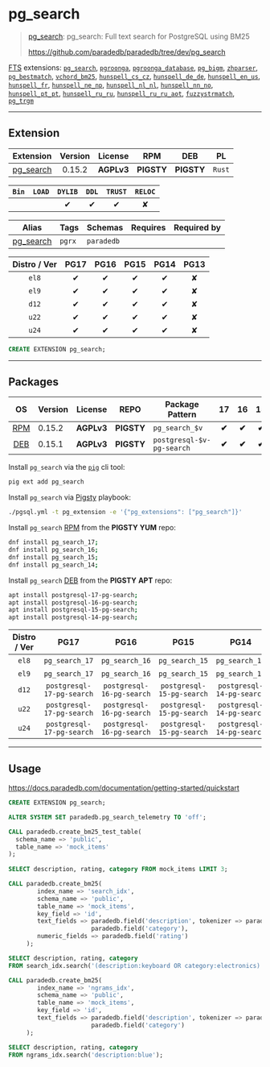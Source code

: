 # pg_search


> [pg_search](https://github.com/paradedb/paradedb/tree/dev/pg_search): pg_search: Full text search for PostgreSQL using BM25
>
> https://github.com/paradedb/paradedb/tree/dev/pg_search





[FTS](/fts) extensions: [`pg_search`](/pg_search), [`pgroonga`](/pgroonga), [`pgroonga_database`](/pgroonga_database), [`pg_bigm`](/pg_bigm), [`zhparser`](/zhparser), [`pg_bestmatch`](/pg_bestmatch), [`vchord_bm25`](/vchord_bm25), [`hunspell_cs_cz`](/hunspell_cs_cz), [`hunspell_de_de`](/hunspell_de_de), [`hunspell_en_us`](/hunspell_en_us), [`hunspell_fr`](/hunspell_fr), [`hunspell_ne_np`](/hunspell_ne_np), [`hunspell_nl_nl`](/hunspell_nl_nl), [`hunspell_nn_no`](/hunspell_nn_no), [`hunspell_pt_pt`](/hunspell_pt_pt), [`hunspell_ru_ru`](/hunspell_ru_ru), [`hunspell_ru_ru_aot`](/hunspell_ru_ru_aot), [`fuzzystrmatch`](/fuzzystrmatch), [`pg_trgm`](/pg_trgm)


-------
## Extension


| Extension | Version | License | RPM | DEB | PL |
|-----------|:-------:|:-------:|:---:|:---:|:--:|
| [pg_search](https://github.com/paradedb/paradedb/tree/dev/pg_search) | 0.15.2 | **<span class="tcwarn">AGPLv3</span>** | **<span class="tcwarn">PIGSTY</span>** | **<span class="tcwarn">PIGSTY</span>** | `Rust` |



| `Bin` | `LOAD` | `DYLIB` | `DDL` | `TRUST` | `RELOC` |
|:-----:|:------:|:-------:|:-----:|:-------:|:-------:|
|  |  | <span class="tcblue">✔</span> | <span class="tcblue">✔</span> | <span class="tcblue">✔</span> | <span class="tcwarn">✘</span> |



| Alias | Tags | Schemas | Requires | Required by |
|-------|------|---------|----------|-------------|
| [pg_search](/pg_search) | `pgrx` | `paradedb` |  |  |



| Distro / Ver | PG17 | PG16 | PG15 | PG14 | PG13 |
|:------------:|:----:|:----:|:----:|:----:|:----:|
| `el8` | <span class="tcblue">✔</span> | <span class="tcblue">✔</span> | <span class="tcblue">✔</span> | <span class="tcblue">✔</span> | <span class="tcred">✘</span> |
| `el9` | <span class="tcblue">✔</span> | <span class="tcblue">✔</span> | <span class="tcblue">✔</span> | <span class="tcblue">✔</span> | <span class="tcred">✘</span> |
| `d12` | <span class="tcblue">✔</span> | <span class="tcblue">✔</span> | <span class="tcblue">✔</span> | <span class="tcblue">✔</span> | <span class="tcred">✘</span> |
| `u22` | <span class="tcblue">✔</span> | <span class="tcblue">✔</span> | <span class="tcblue">✔</span> | <span class="tcblue">✔</span> | <span class="tcred">✘</span> |
| `u24` | <span class="tcblue">✔</span> | <span class="tcblue">✔</span> | <span class="tcblue">✔</span> | <span class="tcblue">✔</span> | <span class="tcred">✘</span> |





```sql
CREATE EXTENSION pg_search;
```

-----------


## Packages


| OS | Version | License | REPO | Package Pattern | 17 | 16 | 15 | 14 | 13 | Dependency |
|:--:|---------|:-------:|:----:|-----------------|:--:|:--:|:--:|:--:|:--:|------------|
| [RPM](/rpm) | 0.15.2 | **<span class="tcwarn">AGPLv3</span>** | **<span class="tcwarn">PIGSTY</span>** | `pg_search_$v` | **<span class="tcwarn">✔</span>** | **<span class="tcwarn">✔</span>** | **<span class="tcwarn">✔</span>** | **<span class="tcwarn">✔</span>** |  |  |
| [DEB](/deb) | 0.15.1 | **<span class="tcwarn">AGPLv3</span>** | **<span class="tcwarn">PIGSTY</span>** | `postgresql-$v-pg-search` | **<span class="tcwarn">✔</span>** | **<span class="tcwarn">✔</span>** | **<span class="tcwarn">✔</span>** | **<span class="tcwarn">✔</span>** |  |  |



Install `pg_search` via the [`pig`](https://github.com/pgsty/pig) cli tool:

```bash
pig ext add pg_search
```


Install `pg_search` via [Pigsty](https://pigsty.io/docs/pgext/usage/install/) playbook:

```bash
./pgsql.yml -t pg_extension -e '{"pg_extensions": ["pg_search"]}'
```


Install `pg_search` [RPM](/rpm) from the **<span class="tcwarn">PIGSTY</span>** **YUM** repo:

```bash
dnf install pg_search_17;
dnf install pg_search_16;
dnf install pg_search_15;
dnf install pg_search_14;
```


Install `pg_search` [DEB](/deb) from the **<span class="tcwarn">PIGSTY</span>** **APT** repo:

```bash
apt install postgresql-17-pg-search;
apt install postgresql-16-pg-search;
apt install postgresql-15-pg-search;
apt install postgresql-14-pg-search;
```




| Distro / Ver | PG17 | PG16 | PG15 | PG14 | PG13 |
|:------------:|:----:|:----:|:----:|:----:|:----:|
| `el8` | `pg_search_17` | `pg_search_16` | `pg_search_15` | `pg_search_14` | <span class="tcred">✘</span> |
| `el9` | `pg_search_17` | `pg_search_16` | `pg_search_15` | `pg_search_14` | <span class="tcred">✘</span> |
| `d12` | `postgresql-17-pg-search` | `postgresql-16-pg-search` | `postgresql-15-pg-search` | `postgresql-14-pg-search` | <span class="tcred">✘</span> |
| `u22` | `postgresql-17-pg-search` | `postgresql-16-pg-search` | `postgresql-15-pg-search` | `postgresql-14-pg-search` | <span class="tcred">✘</span> |
| `u24` | `postgresql-17-pg-search` | `postgresql-16-pg-search` | `postgresql-15-pg-search` | `postgresql-14-pg-search` | <span class="tcred">✘</span> |





--------

## Usage

https://docs.paradedb.com/documentation/getting-started/quickstart

```sql
CREATE EXTENSION pg_search;

ALTER SYSTEM SET paradedb.pg_search_telemetry TO 'off';

CALL paradedb.create_bm25_test_table(
  schema_name => 'public',
  table_name => 'mock_items'
);
    
SELECT description, rating, category FROM mock_items LIMIT 3;

CALL paradedb.create_bm25(
        index_name => 'search_idx',
        schema_name => 'public',
        table_name => 'mock_items',
        key_field => 'id',
        text_fields => paradedb.field('description', tokenizer => paradedb.tokenizer('en_stem')) ||
                       paradedb.field('category'),
        numeric_fields => paradedb.field('rating')
     );

SELECT description, rating, category
FROM search_idx.search('(description:keyboard OR category:electronics) AND rating:>2',limit_rows => 5);

CALL paradedb.create_bm25(
        index_name => 'ngrams_idx',
        schema_name => 'public',
        table_name => 'mock_items',
        key_field => 'id',
        text_fields => paradedb.field('description', tokenizer => paradedb.tokenizer('ngram', min_gram => 4, max_gram => 4, prefix_only => false)) ||
                       paradedb.field('category')
     );

SELECT description, rating, category
FROM ngrams_idx.search('description:blue');
```
